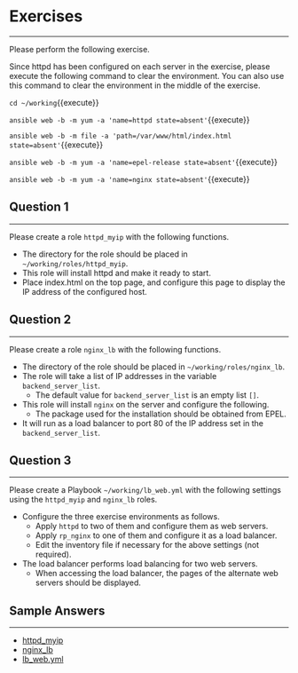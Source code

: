 # Exercises
---
Please perform the following exercise.

Since httpd has been configured on each server in the exercise, please execute the following command to clear the environment. You can also use this command to clear the environment in the middle of the exercise.

`cd ~/working`{{execute}}

`ansible web -b -m yum -a 'name=httpd state=absent'`{{execute}}

`ansible web -b -m file -a 'path=/var/www/html/index.html state=absent'`{{execute}}

`ansible web -b -m yum -a 'name=epel-release state=absent'`{{execute}}

`ansible web -b -m yum -a 'name=nginx state=absent'`{{execute}}


## Question 1
---
Please create a role `httpd_myip` with the following functions.

- The directory for the role should be placed in `~/working/roles/httpd_myip`.
- This role will install httpd and make it ready to start.
- Place index.html on the top page, and configure this page to display the IP address of the configured host.


## Question 2
---
Please create a role `nginx_lb` with the following functions.

- The directory of the role should be placed in `~/working/roles/nginx_lb`.
- The role will take a list of IP addresses in the variable `backend_server_list`.
  - The default value for `backend_server_list` is an empty list `[]`.
- This role will install `nginx` on the server and configure the following.
  - The package used for the installation should be obtained from EPEL.
- It will run as a load balancer to port 80 of the IP address set in the `backend_server_list`.


## Question 3
---
Please create a Playbook `~/working/lb_web.yml` with the following settings using the `httpd_myip` and `nginx_lb` roles.

- Configure the three exercise environments as follows.
  - Apply `httpd` to two of them and configure them as web servers.
  - Apply `rp_nginx` to one of them and configure it as a load balancer.
  - Edit the inventory file if necessary for the above settings (not required).
- The load balancer performs load balancing for two web servers.
  - When accessing the load balancer, the pages of the alternate web servers should be displayed. 

## Sample Answers
---
- [httpd_myip](https://github.com/irixjp/katacoda-scenarios/blob/master/master-course-data/assets/solutions/roles/httpd_myip)
- [nginx_lb](https://github.com/irixjp/katacoda-scenarios/blob/master/master-course-data/assets/solutions/roles/nginx_lb)
- [lb_web.yml](https://github.com/irixjp/katacoda-scenarios/blob/master/master-course-data/assets/solutions/lb_web.yml)
